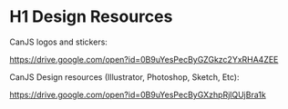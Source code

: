 # H1 Design Resources

CanJS logos and stickers:

https://drive.google.com/open?id=0B9uYesPecByGZGkzc2YxRHA4ZEE

CanJS Design resources (Illustrator, Photoshop, Sketch, Etc):

https://drive.google.com/open?id=0B9uYesPecByGXzhpRjlQUjBra1k


